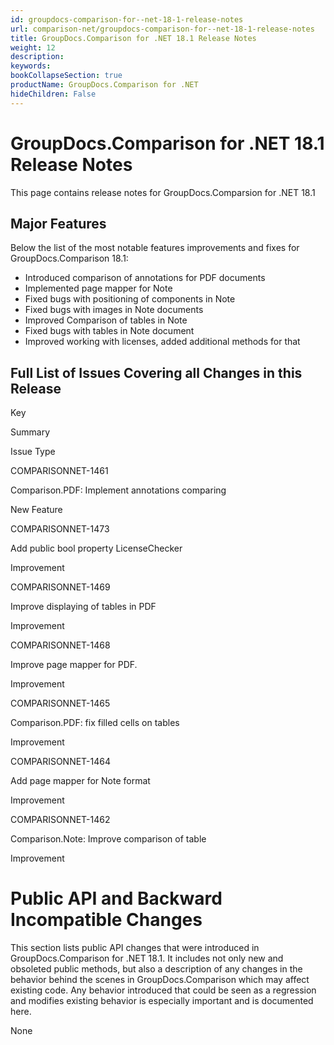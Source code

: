 ```yaml
---
id: groupdocs-comparison-for--net-18-1-release-notes
url: comparison-net/groupdocs-comparison-for--net-18-1-release-notes
title: GroupDocs.Comparison for .NET 18.1 Release Notes
weight: 12
description: 
keywords: 
bookCollapseSection: true
productName: GroupDocs.Comparison for .NET
hideChildren: False
---
```


# GroupDocs.Comparison for .NET 18.1 Release Notes


This page contains release notes for GroupDocs.Comparsion for .NET 18.1

## Major Features

Below the list of the most notable features improvements and fixes for GroupDocs.Comparison 18.1:

*   Introduced comparison of annotations for PDF documents
*   Implemented page mapper for Note
*   Fixed bugs with positioning of components in Note
*   Fixed bugs with images in Note documents
*   Improved Comparison of tables in Note
*   Fixed bugs with tables in Note document
*   Improved working with licenses, added additional methods for that

## Full List of Issues Covering all Changes in this Release

Key

Summary

Issue Type

COMPARISONNET-1461

Comparison.PDF: Implement annotations comparing

New Feature

COMPARISONNET-1473

Add public bool property LicenseChecker

Improvement

COMPARISONNET-1469

Improve displaying of tables in PDF

Improvement

COMPARISONNET-1468

Improve page mapper for PDF.

Improvement

COMPARISONNET-1465

Comparison.PDF: fix filled cells on tables

Improvement

COMPARISONNET-1464

Add page mapper for Note format

Improvement

COMPARISONNET-1462

Comparison.Note: Improve comparison of table

Improvement 

# Public API and Backward Incompatible Changes

This section lists public API changes that were introduced in GroupDocs.Comparison for .NET 18.1. It includes not only new and obsoleted public methods, but also a description of any changes in the behavior behind the scenes in GroupDocs.Comparison which may affect existing code. Any behavior introduced that could be seen as a regression and modifies existing behavior is especially important and is documented here.

None

